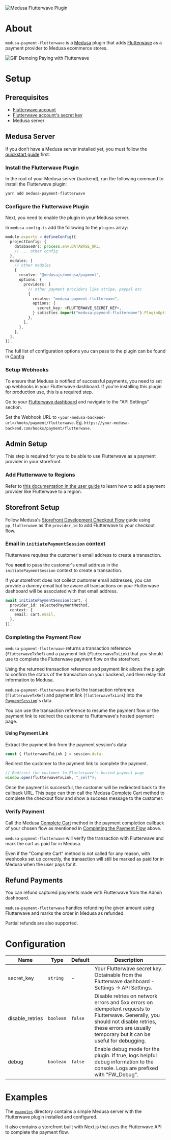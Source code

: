 ![Medusa Flutterwave Plugin](https://user-images.githubusercontent.com/46872764/197322473-fddbc659-d81e-4f19-b36c-d9f553433c8f.png)

# About

`medusa-payment-flutterwave` is a [Medusa](https://medusajs.com) plugin that adds [Flutterwave](https://flutterwave.com) as a payment provider to Medusa ecommerce stores.

![GIF Demoing Paying with Flutterwave](https://user-images.githubusercontent.com/87580113/197406110-ff68bd20-60a1-4842-85c1-1a6ef46dd498.gif)

# Setup

## Prerequisites

- [Flutterwave account](https://www.flutterwave.com)
- [Flutterwave account's secret key](https://developer.flutterwave.com/docs/integration-guides/authentication)
- Medusa server

## Medusa Server

If you don’t have a Medusa server installed yet, you must follow the [quickstart guide](https://docs.medusajs.com/learn) first.

### Install the Flutterwave Plugin

In the root of your Medusa server (backend), run the following command to install the Flutterwave plugin:

```bash
yarn add medusa-payment-flutterwave
```

### Configure the Flutterwave Plugin

Next, you need to enable the plugin in your Medusa server.

In `medusa-config.ts` add the following to the `plugins` array:

```ts
module.exports = defineConfig({
  projectConfig: {
    databaseUrl: process.env.DATABASE_URL,
    // ... other config
  },
  modules: [
    // other modules
    {
      resolve: "@medusajs/medusa/payment",
      options: {
        providers: [
          // other payment providers like stripe, paypal etc
          {
            resolve: "medusa-payment-flutterwave",
            options: {
              secret_key: <FLUTTERWAVE_SECRET_KEY>,
            } satisfies import("medusa-payment-flutterwave").PluginOptions,
          },
        ],
      },
    },
  ],
});
```

The full list of configuration options you can pass to the plugin can be found in [Config](#configuration)

### Setup Webhooks

To ensure that Medusa is notified of successful payments, you need to set up webhooks in your Flutterwave dashboard. If you're installing this plugin for production use, this is a required step.

Go to your [Flutterwave dashboard](https://www.flutterwave.com/) and navigate to the "API Settings" section.

Set the Webhook URL to `<your-medusa-backend-url>/hooks/payment/flutterwave`. Eg. `https://your-medusa-backend.com/hooks/payment/flutterwave`.

## Admin Setup

This step is required for you to be able to use Flutterwave as a payment provider in your storefront.

### Add Flutterwave to Regions

Refer to [this documentation in the user guide](https://docs.medusajs.com/v1/user-guide/regions/providers/#manage-payment-providers) to learn how to add a payment provider like Flutterwave to a region.

## Storefront Setup

Follow Medusa's [Storefront Development Checkout Flow](https://docs.medusajs.com/resources/storefront-development/checkout/payment) guide using `pp_flutterwave` as the `provider_id` to add Flutterwave to your checkout flow.

### Email in `initiatePaymentSession` context

Flutterwave requires the customer's email address to create a transaction.

You **need** to pass the customer's email address in the `initiatePaymentSession` context to create a transaction.

If your storefront does not collect customer email addresses, you can provide a dummy email but be aware all transactions on your Flutterwave dashboard will be associated with that email address.

```ts
await initiatePaymentSession(cart, {
  provider_id: selectedPaymentMethod,
  context: {
    email: cart.email,
  },
});
```

### Completing the Payment Flow

`medusa-payment-flutterwave` returns a transaction reference (`flutterwaveTxRef`) and a payment link (`flutterwaveTxLink`) that you should use to complete the Flutterwave payment flow on the storefront.

Using the returned transaction reference and payment link allows the plugin to confirm the status of the transaction on your backend, and then relay that information to Medusa.

`medusa-payment-flutterwave` inserts the transaction reference (`flutterwaveTxRef`) and payment link (`flutterwaveTxLink`) into the [`PaymentSession`](https://docs.medusajs.com/advanced/backend/payment/overview/#payment-session)'s data.

You can use the transaction reference to resume the payment flow or the payment link to redirect the customer to Flutterwave's hosted payment page.

#### Using Payment Link

Extract the payment link from the payment session's data:

```ts
const { flutterwaveTxLink } = session.data;
```

Redirect the customer to the payment link to complete the payment.

```ts
// Redirect the customer to Flutterwave's hosted payment page
window.open(flutterwaveTxLink, "_self");
```

Once the payment is successful, the customer will be redirected back to the callback URL. This page can then call the Medusa [Complete Cart](https://docs.medusajs.com/resources/storefront-development/checkout/complete-cart) method to complete the checkout flow and show a success message to the customer.

### Verify Payment

Call the Medusa [Complete Cart](https://docs.medusajs.com/resources/storefront-development/checkout/complete-cart) method in the payment completion callback of your chosen flow as mentioned in [Completing the Payment Flow](#completing-the-payment-flow) above.

`medusa-payment-flutterwave` will verify the transaction with Flutterwave and mark the cart as paid for in Medusa.

Even if the "Complete Cart" method is not called for any reason, with webhooks set up correctly, the transaction will still be marked as paid for in Medusa when the user pays for it.

## Refund Payments

You can refund captured payments made with Flutterwave from the Admin dashboard.

`medusa-payment-flutterwave` handles refunding the given amount using Flutterwave and marks the order in Medusa as refunded.

Partial refunds are also supported.

# Configuration

| Name            | Type      | Default | Description                                                                                                                                                                                            |
| --------------- | --------- | ------- | ------------------------------------------------------------------------------------------------------------------------------------------------------------------------------------------------------ |
| secret_key      | `string`  | -       | Your Flutterwave secret key. Obtainable from the Flutterwave dashboard - Settings -> API Settings.                                                                                                     |
| disable_retries | `boolean` | `false` | Disable retries on network errors and 5xx errors on idempotent requests to Flutterwave. Generally, you should not disable retries, these errors are usually temporary but it can be useful for debugging. |
| debug           | `boolean` | `false` | Enable debug mode for the plugin. If true, logs helpful debug information to the console. Logs are prefixed with "FW_Debug".                                                                         |

# Examples

The [`examples`](https://github.com/a11rew/medusa-payment-flutterwave/blob/main/examples) directory contains a simple Medusa server with the Flutterwave plugin installed and configured.

It also contains a storefront built with Next.js that uses the Flutterwave API to complete the payment flow.

